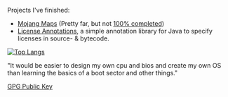 Projects I've finished:
- [Mojang Maps](https://github.com/Abelkrijgtalles/mojang-maps) (Pretty far, but not [100% completed](https://github.com/Abelkrijgtalles/mojang-maps#roadmap))
- [License Annotations](https://github.com/Abelkrijgtalles/license-annotations), a simple annotation library for Java to specify licenses in source- & bytecode.

[![Top Langs](https://github-readme-stats.vercel.app/api/top-langs/?username=abelkrijgtalles&langs_count=100)](https://github.com/anuraghazra/github-readme-stats)

"It would be easier to design my own cpu and bios and create my own OS than learning the basics of a boot sector and other things."

[GPG Public Key](https://github.com/Abelkrijgtalles.gpg)

